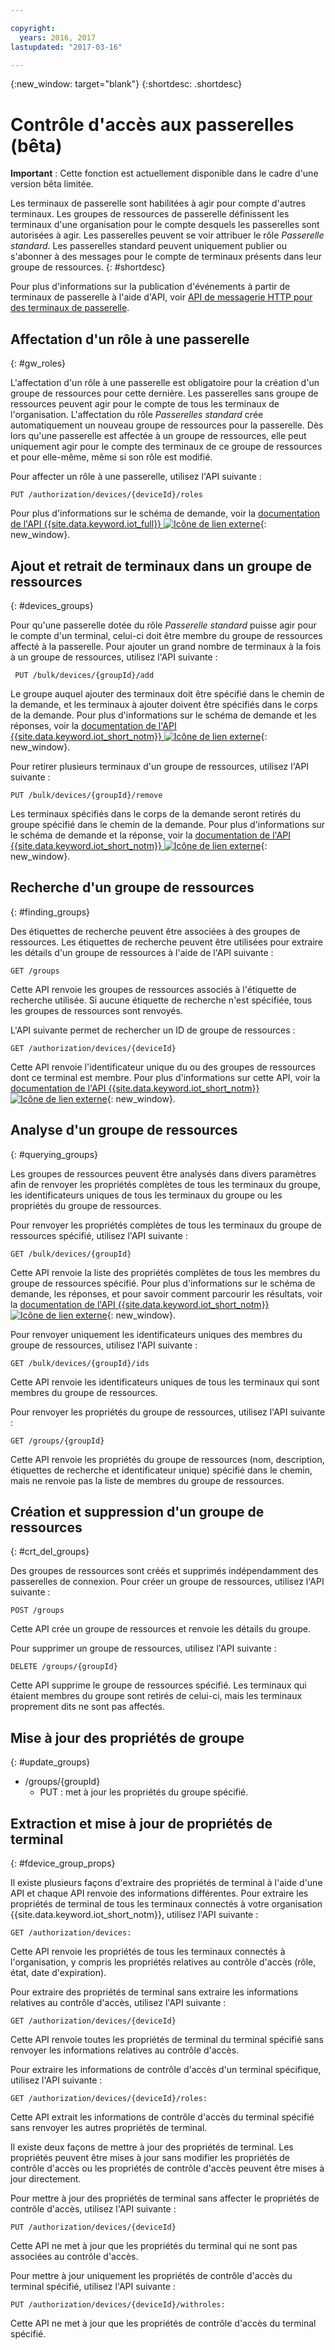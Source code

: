 ```yaml
---

copyright:
  years: 2016, 2017
lastupdated: "2017-03-16"

---
```


{:new_window: target="blank"}
{:shortdesc: .shortdesc}

# Contrôle d'accès aux passerelles (bêta)

**Important** : Cette fonction est actuellement disponible dans le cadre d'une version bêta limitée.

Les terminaux de passerelle sont habilitées à agir pour compte d'autres terminaux. Les groupes de ressources de passerelle définissent les terminaux d'une organisation pour le compte desquels les passerelles sont autorisées à agir. Les passerelles peuvent se voir attribuer le rôle *Passerelle standard*. Les passerelles standard peuvent uniquement publier ou s'abonner à des messages pour le compte de terminaux présents dans leur groupe de ressources.
{: #shortdesc}


Pour plus d'informations sur la publication d'événements à partir de terminaux de passerelle à l'aide d'API, voir [API de messagerie HTTP pour des terminaux de passerelle](../gateways/gw_intro_api.html).

## Affectation d'un rôle à une passerelle
{: #gw_roles}

L'affectation d'un rôle à une passerelle est obligatoire pour la création d'un groupe de ressources pour cette dernière. Les passerelles sans groupe de ressources peuvent agir pour le compte de tous les terminaux de l'organisation. L'affectation du rôle *Passerelles standard* crée automatiquement un nouveau groupe de ressources pour la passerelle. Dès lors qu'une passerelle est affectée à un groupe de ressources, elle peut uniquement agir pour le compte des terminaux de ce groupe de ressources et pour elle-même, même si son rôle est modifié.

Pour affecter un rôle à une passerelle, utilisez l'API suivante :

```
PUT /authorization/devices/{deviceId}/roles
```

Pour plus d'informations sur le schéma de demande, voir la [documentation de l'API {{site.data.keyword.iot_full}} ![Icône de lien externe](../../../icons/launch-glyph.svg "External link icon")](https://docs.internetofthings.ibmcloud.com/apis/swagger/v0002-beta/security-gateway-beta.html#!/Limited_Gateway/put_authorization_devices_deviceId_roles){: new_window}.

## Ajout et retrait de terminaux dans un groupe de ressources
{: #devices_groups}

Pour qu'une passerelle dotée du rôle *Passerelle standard* puisse agir pour le compte d'un terminal, celui-ci doit être membre du groupe de ressources affecté à la passerelle. Pour ajouter un grand nombre de terminaux à la fois à un groupe de ressources, utilisez l'API suivante :

```
 PUT /bulk/devices/{groupId}/add
```

Le groupe auquel ajouter des terminaux doit être spécifié dans le chemin de la demande, et les terminaux à ajouter doivent être spécifiés dans le corps de la demande. Pour plus d'informations sur le schéma de demande et les réponses, voir la [documentation de l'API {{site.data.keyword.iot_short_notm}} ![Icône de lien externe](../../../icons/launch-glyph.svg "External link icon")](https://docs.internetofthings.ibmcloud.com/apis/swagger/v0002-beta/security-gateway-beta.html#!/Limited_Gateway/put_bulk_devices_groupId_add){: new_window}.

Pour retirer plusieurs terminaux d'un groupe de ressources, utilisez l'API suivante :

```
PUT /bulk/devices/{groupId}/remove
```

Les terminaux spécifiés dans le corps de la demande seront retirés du groupe spécifié dans le chemin de la demande. Pour plus d'informations sur le schéma de demande et la réponse, voir la [documentation de l'API {{site.data.keyword.iot_short_notm}} ![Icône de lien externe](../../../icons/launch-glyph.svg "External link icon")](https://docs.internetofthings.ibmcloud.com/apis/swagger/v0002-beta/security-gateway-beta.html#!/Limited_Gateway/put_bulk_devices_groupId_remove){: new_window}.

## Recherche d'un groupe de ressources
{: #finding_groups}

Des étiquettes de recherche peuvent être associées à des groupes de ressources. Les étiquettes de recherche peuvent être utilisées pour extraire les détails d'un groupe de ressources à l'aide de l'API suivante :

```
GET /groups
```

Cette API renvoie les groupes de ressources associés à l'étiquette de recherche utilisée. Si aucune étiquette de recherche n'est spécifiée, tous les groupes de ressources sont renvoyés. <!-- For more information about the request schema, response, and how to page through results, see the [{{site.data.keyword.iot_short_notm}} API documentation](LINK TO CORRECT API). -->

L'API suivante permet de rechercher un ID de groupe de ressources :

```
GET /authorization/devices/{deviceId}
```

Cette API renvoie l'identificateur unique du ou des groupes de ressources dont ce terminal est membre. Pour plus d'informations sur cette API, voir la [documentation de l'API {{site.data.keyword.iot_short_notm}} ![Icône de lien externe](../../../icons/launch-glyph.svg "External link icon")](https://docs.internetofthings.ibmcloud.com/apis/swagger/v0002-beta/security-gateway-beta.html#!/Limited_Gateway/get_authorization_devices_deviceId){: new_window}.


## Analyse d'un groupe de ressources
{: #querying_groups}

Les groupes de ressources peuvent être analysés dans divers paramètres afin de renvoyer les propriétés complètes de tous les terminaux du groupe, les identificateurs uniques de tous les terminaux du groupe ou les propriétés du groupe de ressources.

Pour renvoyer les propriétés complètes de tous les terminaux du groupe de ressources spécifié, utilisez l'API suivante :

```
GET /bulk/devices/{groupId}
```

Cette API renvoie la liste des propriétés complètes de tous les membres du groupe de ressources spécifié. Pour plus d'informations sur le schéma de demande, les réponses, et pour savoir comment parcourir les résultats, voir la [documentation de l'API {{site.data.keyword.iot_short_notm}} ![Icône de lien externe](../../../icons/launch-glyph.svg "External link icon")](https://docs.internetofthings.ibmcloud.com/apis/swagger/v0002-beta/security-gateway-beta.html#!/Limited_Gateway/get_bulk_devices_groupId){: new_window}.

Pour renvoyer uniquement les identificateurs uniques des membres du groupe de ressources, utilisez l'API suivante :

```
GET /bulk/devices/{groupId}/ids
```

Cette API renvoie les identificateurs uniques de tous les terminaux qui sont membres du groupe de ressources. <!-- For more information on the request schema and responses, see the [{{site.data.keyword.iot_short_notm}} API documentation](LINK TO CORRECT API). -->

Pour renvoyer les propriétés du groupe de ressources, utilisez l'API suivante :

```
GET /groups/{groupId}
```

Cette API renvoie les propriétés du groupe de ressources (nom, description, étiquettes de recherche et identificateur unique) spécifié dans le chemin, mais ne renvoie pas la liste de membres du groupe de ressources. <!-- For more information on the request schema and responses, see the [{{site.data.keyword.iot_short_notm}} API documentation](LINK TO CORRECT API). -->

## Création et suppression d'un groupe de ressources
{: #crt_del_groups}

Des groupes de ressources sont créés et supprimés indépendamment des passerelles de connexion. Pour créer un groupe de ressources, utilisez l'API suivante :

```
POST /groups
```

Cette API crée un groupe de ressources et renvoie les détails du groupe. <!-- For details on the request schema and the responses, see the [{{site.data.keyword.iot_short_notm}} API documentation](LINK TO CORRECT API). -->

Pour supprimer un groupe de ressources, utilisez l'API suivante :

```
DELETE /groups/{groupId}
```

Cette API supprime le groupe de ressources spécifié. Les terminaux qui étaient membres du groupe sont retirés de celui-ci, mais les terminaux proprement dits ne sont pas affectés. <!-- For more information, see the [{{site.data.keyword.iot_short_notm}} API documentation](LINK TO CORRECT API). -->

## Mise à jour des propriétés de groupe
{: #update_groups}

  - /groups/{groupId}
    - PUT : met à jour les propriétés du groupe spécifié.

## Extraction et mise à jour de propriétés de terminal
{: #fdevice_group_props}

Il existe plusieurs façons d'extraire des propriétés de terminal à l'aide d'une API et chaque API renvoie des informations différentes. Pour extraire les propriétés de terminal de tous les terminaux connectés à votre organisation {{site.data.keyword.iot_short_notm}}, utilisez l'API suivante :

```
GET /authorization/devices:

```

Cette API renvoie les propriétés de tous les terminaux connectés à l'organisation, y compris les propriétés relatives au contrôle d'accès (rôle, état, date d'expiration). <!-- For more information on responses and how to page through results, see the [{{site.data.keyword.iot_short_notm}} API documentation](LINK TO CORRECT API). -->

Pour extraire des propriétés de terminal sans extraire les informations relatives au contrôle d'accès, utilisez l'API suivante :

```
GET /authorization/devices/{deviceId}
```

Cette API renvoie toutes les propriétés de terminal du terminal spécifié sans renvoyer les informations relatives au contrôle d'accès. <!-- For more information, see the [{{site.data.keyword.iot_short_notm}} device model documentation](LINK TO DEVICE MODEL) and [API documentation](LINK TO CORRECT API). -->

Pour extraire les informations de contrôle d'accès d'un terminal spécifique, utilisez l'API suivante :

```
GET /authorization/devices/{deviceId}/roles:
```

Cette API extrait les informations de contrôle d'accès du terminal spécifié sans renvoyer les autres propriétés de terminal. <!-- For more information on the request schema and responses, see the [{{site.data.keyword.iot_short_notm}} API documentation](LINK TO CORRECT API). -->

Il existe deux façons de mettre à jour des propriétés de terminal. Les propriétés peuvent être mises à jour sans modifier les propriétés de contrôle d'accès ou les propriétés de contrôle d'accès peuvent être mises à jour directement.

Pour mettre à jour des propriétés de terminal sans affecter le propriétés de contrôle d'accès, utilisez l'API suivante :

```
PUT /authorization/devices/{deviceId}
```

Cette API ne met à jour que les propriétés du terminal qui ne sont pas associées au contrôle d'accès. <!-- For more information on request schema, see the [{{site.data.keyword.iot_short_notm}} API documentation](LINK TO CORRECT API). -->

Pour mettre à jour uniquement les propriétés de contrôle d'accès du terminal spécifié, utilisez l'API suivante :

```
PUT /authorization/devices/{deviceId}/withroles:
```

Cette API ne met à jour que les propriétés de contrôle d'accès du terminal spécifié. <!-- For more information on the request schema, see the [{{site.data.keyword.iot_short_notm}} API documentation](LINK TO CORRECT API). -->
